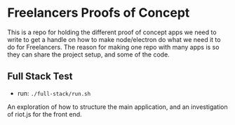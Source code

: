 # Freelancers Proofs of Concept

This is a repo for holding the different proof of concept apps we need to write to get a handle on how to make
node/electron do what we need it to do for Freelancers. The reason for making one repo with many apps is so they can
share the project setup, and some of the code.

## Full Stack Test

* run: `./full-stack/run.sh`

An exploration of how to structure the main application, and an investigation of riot.js for the front end.
